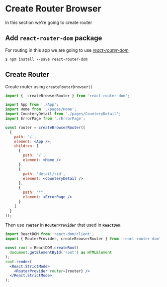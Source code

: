 
# Create Router Browser

In this section we're going to create router

## Add `react-router-dom` package

For routing in this app we are going to use [*react-router-dom*](https://www.npmjs.com/package/react-router-dom)

```console
$ npm install --save react-router-dom
```

## Create Router

Create router using `createRouterBrowser()`

```jsx
import {  createBrowserRouter } from 'react-router-dom';

import App from './App';
import Home from './pages/Home';
import CounteryDetail from './pages/CounteryDetail';
import ErrorPage from './ErrorPage';

const router = createBrowserRouter([
  {
    path: '/',
    element: <App />,
    children: [
      {
        path: '/',
        element: <Home />
      },
      {
        path: 'detail/:id',
        element: <CounteryDetail />
      },
      {
        path: "*",
        element: <ErrorPage />
      }
    ]
  }
]);

```
Then use **`router`** in **`RouterProvider`** that used in **`ReactDom`**


```jsx
import ReactDOM from 'react-dom/client';
import { RouterProvider, createBrowserRouter } from 'react-router-dom';

const root = ReactDOM.createRoot(
  document.getElementById('root') as HTMLElement
);
root.render(
  <React.StrictMode>
    <RouterProvider router={router} />
  </React.StrictMode>
);
```
